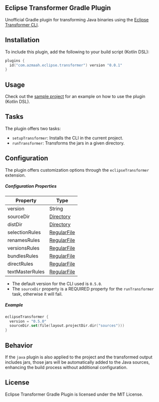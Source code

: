 ## Eclipse Transformer Gradle Plugin

Unofficial Gradle plugin for transforming Java binaries using the [Eclipse Transformer CLI](https://projects.eclipse.org/projects/technology.transformer).

## Installation

To include this plugin, add the following to your build script (Kotlin DSL):

```kotlin
plugins {
  id("com.azmaah.eclipse.transformer") version "0.0.1"
}
```

## Usage

Check out the [sample project](./sample/) for an example on how to use the plugin (Kotlin DSL).

## Tasks

The plugin offers two tasks:
* `setupTransformer`: Installs the CLI in the current project.
* `runTransformer`: Transforms the jars in a given directory.

## Configuration

The plugin offers customization options through the `eclipseTransformer` extension.

##### Configuration Properties

| Property        | Type                                                                                        |
|-----------------|---------------------------------------------------------------------------------------------|
| version         | String                                                                                      |
| sourceDir       | [Directory](https://docs.gradle.org/current/javadoc/org/gradle/api/file/Directory.html)     |
| distDir         | [Directory](https://docs.gradle.org/current/javadoc/org/gradle/api/file/Directory.html)     |
| selectionRules  | [RegularFile](https://docs.gradle.org/current/javadoc/org/gradle/api/file/RegularFile.html) |
| renamesRules    | [RegularFile](https://docs.gradle.org/current/javadoc/org/gradle/api/file/RegularFile.html) |
| versionsRules   | [RegularFile](https://docs.gradle.org/current/javadoc/org/gradle/api/file/RegularFile.html) |
| bundlesRules    | [RegularFile](https://docs.gradle.org/current/javadoc/org/gradle/api/file/RegularFile.html) |
| directRules     | [RegularFile](https://docs.gradle.org/current/javadoc/org/gradle/api/file/RegularFile.html) |
| textMasterRules | [RegularFile](https://docs.gradle.org/current/javadoc/org/gradle/api/file/RegularFile.html) |

* The default version for the CLI used is `0.5.0`.
* The `sourceDir` property is a REQUIRED property for the `runTransformer` task, otherwise it will fail.

##### Example

```kotlin
eclipseTransformer {
  version = "0.5.0"
  sourceDir.set(file(layout.projectDir.dir("sources")))
}
```

## Behavior

If the `java` plugin is also applied to the project and the transformed output includes jars, those jars will be automatically added to the Java sources, enhancing the build process without additional configuration.

## License

Eclipse Transformer Gradle Plugin is licensed under the MIT License.